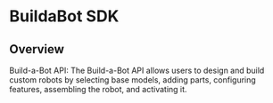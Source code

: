 # BuildaBot SDK

## Overview

Build-a-Bot API: The Build-a-Bot API allows users to design and build custom robots by selecting base models, adding parts, configuring features, assembling the robot, and activating it.
